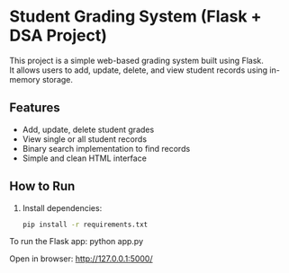 # Student Grading System (Flask + DSA Project)

This project is a simple web-based grading system built using Flask.  
It allows users to add, update, delete, and view student records using in-memory storage.

## Features
- Add, update, delete student grades
- View single or all student records
- Binary search implementation to find records
- Simple and clean HTML interface

## How to Run
1. Install dependencies:
   ```bash
   pip install -r requirements.txt


To run the Flask app:
python app.py

Open in browser:
http://127.0.0.1:5000/
